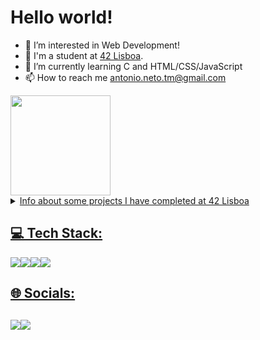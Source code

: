 <h1>Hello world!</h1>

- 👀 I’m interested in Web Development!
- 🔭 I'm a student at <a href="https://www.42lisboa.com" target="_blank">42 Lisboa</a>.
- 🌱 I’m currently learning C and HTML/CSS/JavaScript 
- 📫 How to reach me antonio.neto.tm@gmail.com

<div id="GitHub stats">
  <a href="https://github.com/amarques02/">
  <img height="160em" src="https://github-readme-stats.vercel.app/api/top-langs/?username=amarques02&theme=tokyonight&hide_border=true&layout=compact"/>
</div>

 <details>
<summary>Info about some projects I have completed at 42 Lisboa</summary>

| Project                                                  |  Language  | Grade| Description                                                           |
|----------------------------------------------------------|------------|------|-----------------------------------------------------------------------|
| [libft](https://github.com/amarques02/42_Libft)          | C          | 100% | Create a library of basic functions.                                  |
| [GNL](https://github.com/amarques02/42_Get_next_line)    | C          | 125% | Read a single line from a file descriptor, can be used in a loop.     |
| [ft_printf](https://github.com/amarques02/42_Printf)     | C          | 100% | Recode the standard C library function, printf.                       |
| born2beroot                                              | Shell, CLI | 100% | Create a virtual machine to host a Debian server.                     |
| [minitalk](https://github.com/amarques02/42_Minitalk)    | C          | 125% | Make 2 terminals talk.                                                |
| [push_swap](https://github.com/joao-per/42_Push_Swap)    | C          | 84%  | Sort Numbers in a stack.                                              |

</details>

<h2> 💻 Tech Stack: </h2>
<div style="display: flex; flex-direction: row">
  <img src="https://img.shields.io/badge/c-%2300599C.svg?style=for-the-badge&logo=c&logoColor=white"/>
  <img src="https://img.shields.io/badge/html5-%23E34F26.svg?style=for-the-badge&logo=html5&logoColor=white"/>
  <img src="https://img.shields.io/badge/css3-%231572B6.svg?style=for-the-badge&logo=css3&logoColor=white"/>
  <img src="https://img.shields.io/badge/javascript-%23323330.svg?style=for-the-badge&logo=javascript&logoColor=%23F7DF1E"/>
</div>

<h2> 🌐 Socials: <h2>
<div style="display: flex; flex-direction: row;">
  <a href= "https://linkedin.com/in/amarques02/""_blank"><img src="https://img.shields.io/badge/LinkedIn-%230077B5.svg?logo=linkedin&logoColor=white"       target="_blank"></a>
  <a href= "https://instagram.com/antonio_tm_neto""_blank"><img src="https://img.shields.io/badge/Instagram-%23E4405F.svg?logo=Instagram&logoColor=white"      target="_blank"></a>
</div>
